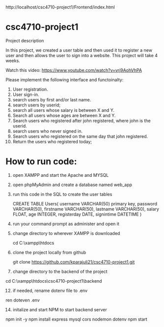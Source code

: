 http://localhost/csc4710-project1/Frontend/index.html

# csc4710-project1
Project description

In this project, we created a user table and then used it to register a new user and then allows the user to sign into a website. This project will take 4 weeks.

Watch this video: https://www.youtube.com/watch?v=vrj9AohVhPA

Please implement the following interface and functoinalty:

1.  User registration.
2.  User sign-in.
3.  search users by first and/or last name.
4.  search users by userid;
5.  search all users whose salary is between X and Y.
6.  Search all users whose ages are between X and Y.
7.  Search users who registered after john registered, where john is the userid.
8.  search users who never signed in.
9.  Search users who registered on the same day that john registered.
10. Return the users who registered today;


# How to run code:
1. open XAMPP and start the Apache and MYSQL
2. open phpMyAdmin and create a database named web_app
3. run this code in the SQL to create the user tables
   
   CREATE TABLE Users(
   username VARCHAR(50) primary key,
   password VARCHAR(50), 
   firstname VARCHAR(50),
   lastname VARCHAR(50),
   salary FLOAT,
   age INTEGER,
   registerday DATE,
   signintime DATETIME
   )

5. run your command prompt as administer and open it
6. change directory to wherever XAMPP is downloaded
   
   cd C:\xampp\htdocs
   
8. clone the project locally from github
   
   git clone https://github.com/kparajuli21/csc4710-project1.git
   
10. change directory to the backend of the project

   cd C:\xampp\htdocs\csc4710-project1\backend

12. if needed, rename dotenv file to .env
    
   ren doteven .env

14. initalize and start NPM to start backend server
    
   npm init -y
   npm install express mysql cors nodemon dotenv
   npm start


